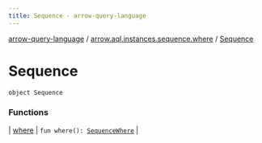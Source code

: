 ```yaml
---
title: Sequence - arrow-query-language
---
```


[arrow-query-language](../../index.html) / [arrow.aql.instances.sequence.where](../index.html) / [Sequence](./index.html)

# Sequence

`object Sequence`

### Functions

| [where](where.html) | `fun where(): `[`SequenceWhere`](../../arrow.aql.instances/-sequence-where/index.html) |

